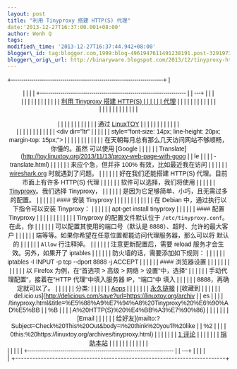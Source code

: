 ```yaml
--- 
layout: post 
title: "利用 Tinyproxy 搭建 HTTP(S) 代理" 
date:'2013-12-27T16:37:00.001+08:00' 
author: Wenh Q
tags:
modified\_time: '2013-12-27T16:37:44.942+08:00' 
blogger\_id: tag:blogger.com,1999:blog-4961947611491238191.post-3291973444784695463
blogger\_orig\_url: http://binaryware.blogspot.com/2013/12/tinyproxy-https.html
---
```

<div dir="ltr">

<div class="gmail_quote">

<div style="font-family: Arial,sans-serif; width: 100%;">

+--------------------------------------------------------------------------+
| <div align="center">                                                     |
|                                                                          |
| +----------------------------------------------------------------------- |
| ---+                                                                     |
| | <div dir="ltr">                                                        |
|    |                                                                     |
| |                                                                        |
|    |                                                                     |
| | [利用 Tinyproxy 搭建 HTTP(S)                                             | |
|                                                                          |
| | 代理](https://linuxtoy.org/archives/tinyproxy.html)                      |
|  |                                                                       |
| |                                                                        |
|    |                                                                     |
| | </div>                                                                 |
|    |                                                                     |
| |                                                                        |
|    |                                                                     |
| | <div style="margin-top: 15px;">                                        |
|    |                                                                     |
| |                                                                        |
|    |                                                                     |
| | 通过 [LinuxTOY](https://linuxtoy.org/)                                   |
|  |                                                                       |
| |                                                                        |
|    |                                                                     |
| | </div>                                                                 |
|    |                                                                     |
| |                                                                        |
|    |                                                                     |
| | <div dir="ltr"                                                         |
|    |                                                                     |
| | style="font-size: 14px; line-height: 20px; margin-top: 15px;">         |
|    |                                                                     |
| |                                                                        |
|    |                                                                     |
| | 在天朝每月总有那么几天访问网站不够顺畅，你懂的。虽然 可以使用 [Google    | |
|                                                                          |
| | Translate](http://toy.linuxtoy.org/2013/11/13/proxy-web-page-with-goog |
| le |                                                                     |
| | -translate.html)                                                       |
|    |                                                                     |
| | 来应个急，但并非 100% 有效，比如最近我在访问                             | |
|                                                                          |
| | [wireshark.org](http://wireshark.org/) 时就遇到了问题。
                 | |
|                                                                          |
| | 好在我们还能搭建 HTTP(S) 代理。目前市面上有许多 HTTP(S) 代理             | |
|                                                                          |
| | 软件可以选择，我们将使用                                                 | |
|                                                                          |
| | [Tinyproxy](https://banu.com/tinyproxy/)。我们选择 Tinyproxy，           | |
|                                                                          |
| | 是因为它足够简单、小巧，且无需过多的配置。
                              | |
|                                                                          |
| | #### 安装 Tinyproxy                                                      |
|  |                                                                       |
| |                                                                        |
|    |                                                                     |
| | 在 Debian 中，通过执行以下指令可以安装 Tinyproxy：
                      | |
|                                                                          |
| | apt-get install tinyproxy
                                             |
|    |                                                                     |
| | #### 配置 Tinyproxy                                                      |
|  |                                                                       |
| |                                                                        |
|    |                                                                     |
| | Tinyproxy 的配置文件默认位于 `/etc/tinyproxy.conf`。在此，你             | |
|                                                                          |
| | 可以配置其使用的端口号（默认是 8888）、超时、允许的最大客户              | |
|                                                                          |
| | 端等等。如果你希望在任意位置都能访问代理服务器，那么可以将 默认的        | |
|                                                                          |
| | `Allow` 行注释掉。
                                                      | |
|                                                                          |
| | 注意更新配置后，需要 reload 服务才会生效。另外，如果开了 iptables        | |
|                                                                          |
| | 防火墙的话，需要添加如下规则：
                                          | |
|                                                                          |
| | iptables -I INPUT -p tcp --dport 8888 -j ACCEPT
                       |
|    |                                                                     |
| | #### 浏览器设置                                                          | |
|                                                                          |
| |                                                                        |
|    |                                                                     |
| | 以 Firefox 为例，在"首选项 &gt; 高级 &gt; 网络 &gt; 设置"中，选择"       | |
|                                                                          |
| | 手动代理配置"，接着在"HTTP 代理"中填入服务器 IP，"端口"中 填入           | |
|                                                                          |
| | 8888，再确定就可以了。
                                                  | |
|                                                                          |
| | 分类:                                                                    |
|  |                                                                       |
| | [Apps](https://linuxtoy.org/category/apps "查看 Apps 中的全部文章") |    | |
|                                                                          |
| | [永久链接](https://linuxtoy.org/archives/tinyproxy.html) | [收藏到       | |
|                                                                          |
| | del.icio.us](http://delicious.com/save?url=https://linuxtoy.org/archiv |
| es |                                                                     |
| | /tinyproxy.html&title=%E5%88%A9%E7%94%A8%20Tinyproxy%20%E6%90%AD%E5%BB |
| %B |                                                                     |
| | A%20HTTP(S)%20%E4%BB%A3%E7%90%86)                                      |
|    |                                                                     |
| | | [Email                                                               |
|    |                                                                     |
| | 给好友](mailto:?Subject=Check%20This%20Out&body=I%20think%20you'll%20like |
| %2 |                                                                     |
| | 0this:%20https://linuxtoy.org/archives/tinyproxy.html)                 |
|    |                                                                     |
| | | [1 评论](https://linuxtoy.org/archives/tinyproxy.html#comments) |      |
|  |                                                                       |
| | [捐助本站](http://linuxtoy.org/faq/donate)                               | |
|                                                                          |
| |                                                                        |
|    |                                                                     |
| | </div>                                                                 |
|    |                                                                     |
| +----------------------------------------------------------------------- |
| ---+                                                                     |
|                                                                          |
| </div>                                                                   |
+--------------------------------------------------------------------------+

</div>

</div>




</div>
